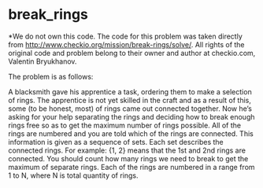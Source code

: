 # break_rings
*We do not own this code. 
The code for this problem was taken directly from http://www.checkio.org/mission/break-rings/solve/. 
All rights of the original code and problem belong to their owner and author at checkio.com, Valentin Bryukhanov. 

The problem is as follows: 

A blacksmith gave his apprentice a task, ordering them to make a selection of rings. 
The apprentice is not yet skilled in the craft and as a result of this, 
some (to be honest, most) of rings came out connected together. 
Now he’s asking for your help separating the rings and deciding how to break enough rings free 
so as to get the maximum number of rings possible. All of the rings are numbered and you are told 
which of the rings are connected. This information is given as a sequence of sets. 
Each set describes the connected rings. For example: {1, 2} means that the 1st and 2nd rings are connected. 
You should count how many rings we need to break to get the maximum of separate rings. 
Each of the rings are numbered in a range from 1 to N, where N is total quantity of rings.
